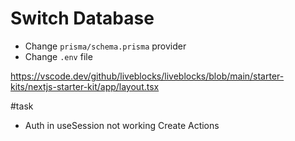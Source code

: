 # Switch Database
- Change `prisma/schema.prisma` provider
- Change `.env` file

https://vscode.dev/github/liveblocks/liveblocks/blob/main/starter-kits/nextjs-starter-kit/app/layout.tsx

#task
- Auth in useSession not working
Create Actions